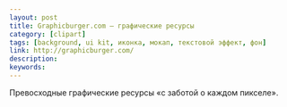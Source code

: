 ```yaml
---
layout: post
title: Graphicburger.com — графические ресурсы
category: [clipart]
tags: [background, ui kit, иконка, мокап, текстовой эффект, фон]
link: http://graphicburger.com/
description:
keywords:
---
```


<p>Превосходные графические ресурсы «с заботой о каждом пикселе».</p>
